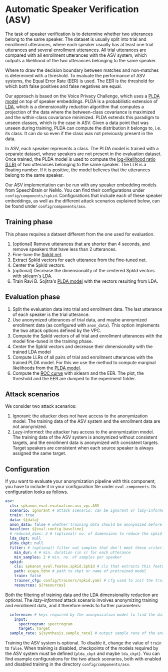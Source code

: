 # Automatic Speaker Verification (ASV)

The task of speaker verification is to determine whether two utterances belong to the same speaker. The dataset is usually split into trial and enrollment utterances, where each speaker usually has at least one trial utterances and several enrollment utterances. All trial utterances are compared with all enrollment utterances with the ASV system, which outputs a likelihood of the two utterances belonging to the same speaker.

Where to draw the decision boundary between matches and non-matches is determined with a threshold. To evaluate the performance of ASV systems, the Equal Error Rate (EER) is used. The EER is the threshold for which both false positives and false negatives are equal.

Our approach is based on the Voice Privacy Challenge, which uses a [PLDA model](https://towardsdatascience.com/probabilistic-linear-discriminant-analysis-plda-explained-253b5effb96) on top of speaker embeddings. PLDA is a probabilistic extension of [LDA](https://scikit-learn.org/stable/modules/lda_qda.html), which is a dimensionality reduction algorithm that computes a projection of the data where the between-class covariance is maximized and the within-class covariance minimized. PLDA extends this paradigm to unseen classes, which is the case in ASV. Given a data point that was unseen during training, PLDA can compute the distribution it belongs to, i.e. its class. It can do so even if the class was not previously present in the data.

In ASV, each speaker represents a class. The PLDA model is trained with a separate dataset, whose speakers are not present in the evaluation dataset. Once trained, the PLDA model is used to compute the [log-likelihood ratio (LLR)](https://towardsdatascience.com/the-likelihood-ratio-test-463455b34de9) of two utterances belonging to the same speaker. The LLR is a floating number. If it is positive, the model believes that the utterances belong to the same speaker.

Our ASV implementation can be run with any speaker embedding models from SpeechBrain or NeMo. You can find their configurations under `config/components/spkid`. Configurations that include each of these speaker embeddings, as well as the different attack scenarios explained below, can be found under `config/components/asv`.

## Training phase

This phase requires a dataset different from the one used for evaluation.

1. [optional] Remove utterances that are shorter than 4 seconds, and remove speakers that have less than 2 utterances.
2. Fine-tune the [SpkId net](../featex/spkid.md).
3. Extract SpkId vectors for each utterance from the fine-tuned net.
4. Center the SpkId vectors.
5. [optional] Decrease the dimensionality of the centered SpkId vectors with [sklearn's LDA](https://scikit-learn.org/stable/modules/generated/sklearn.discriminant_analysis.LinearDiscriminantAnalysis.html).
6. Train Ravi B. Sojitra's [PLDA model](https://github.com/RaviSoji/plda) with the vectors resulting from LDA.

## Evaluation phase

1. Split the evaluation data into trial and enrollment data. The last utterance of each speaker is the trial utterance.
2. Use anonymized utterances of trial data, and maybe anonymized enrollment data (as configured with `anon_data`). This option implements the two attack options defined by the VPC.
3. Compute the SpkId vectors of all trial and enrollment utterances with the model fine-tuned in the training phase.
4. Center the SpkId vectors and decrease their dimensionality with the trained LDA model
5. Compute LLRs of all pairs of trial and enrollment utterances with the trained PLDA model. For this we use the method to compute marginal likelihoods from the [PLDA model](https://github.com/RaviSoji/plda).
6. Compute the [ROC curve](https://scikit-learn.org/stable/modules/generated/sklearn.metrics.roc_curve.html) with sklearn and the EER. The plot, the threshold and the EER are dumped to the experiment folder.

## Attack scenarios

We consider two attack scenarios:

1. Ignorant: the attacker does not have access to the anonymization model. The training data of the ASV system and the enrollment data are not anonymized.
2. Lazy-informed: the attacker has access to the anonymization model. The training data of the ASV system is anonymized without consistent targets, and the enrollment data is anonymized with consistent targets. Target speakers are consistent when each source speaker is always assigned the same target.

## Configuration

If you want to evaluate your anonymization pipeline with this component, you have to include it in your configuration file under `eval.components`. Its configuration looks as follows.

```yaml
asv:
  cls: spkanon_eval.evaluation.asv_vpc.ASV
  scenario: ignorant # attack scenario; can be ignorant or lazy-informed
  train: true
  data: ${data}
  anon_data: false # whether training data should be anonymized before training the model
  baseline: ${eval.config.baseline}
  # reduced_dims: 2 # (optional) no. of dimensions to reduce the spkid vectors to (VPC uses 200)
  lda_ckpt: null
  plda_ckpt: null
  filter: # (optional) filter out samples that don't meet these criteria
    min_dur: 4 # min. duration (in s) for each utterance
    min_samples: 2 # min. no. of samples per speaker
  spkid:
    cls: spkanon_eval.featex.spkid.SpkId # cls that extracts this feature
    path: ecapa_tdnn # path to ckpt or name of pretrained model
    train: false
    trainer_cfg: config/trainers/spkid.yaml # cfg used to init the trainer and optimizer
    resources: ${resources}
```

Both the filtering of training data and the LDA dimensionality reduction are optional. The *lazy-informed* attack scenario involves anonymizing training and enrollment data, and it therefore needs to further parameters:

```yaml
  inference: # keys required by the anonymization model to find the data it requires
    input:
      spectrogram: spectrogram
      target: target
  sample_rate: ${synthesis.sample_rate} # output sample rate of the anonymization model
```

Training the ASV system is optional. To disable it, change the value of `train` to `false`. When training is disabled, checkpoints of the models required by the ASV system must be defined (`plda_ckpt` and maybe `lda_ckpt`). You can find example configurations for the two attack scenarios, both with enabled and disabled training in the directory `config/components/asv`.
